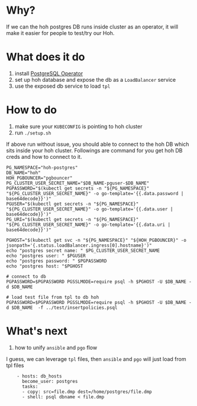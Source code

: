 # Why?
If we can the hoh postgres DB runs inside cluster as an operator, it will make it easier for people to test/try our Hoh.

# What does it do
1. install [PostgreSQL Operator](https://access.crunchydata.com/documentation/postgres-operator/v5/)
2. set up hoh database and expose the db as a `LoadBalancer` service
3. use the exposed db service to load `tpl`

# How to do
1. make sure your `KUBECONFIG` is pointing to hoh cluster
2. run `./setup.sh`

If above run without issue, you should able to connect to the hoh DB which sits inside your hoh cluster. Followings are command for you
get hoh DB creds and how to connect to it.
```
PG_NAMESPACE="hoh-postgres"
DB_NAME="hoh"
HOH_PGBOUNCER="pgbouncer"
PG_CLUSTER_USER_SECRET_NAME="$DB_NAME-pguser-$DB_NAME"
PGPASSWORD="$(kubectl get secrets -n "${PG_NAMESPACE}" "${PG_CLUSTER_USER_SECRET_NAME}" -o go-template='{{.data.password | base64decode}}')"
PGUSER="$(kubectl get secrets -n "${PG_NAMESPACE}" "${PG_CLUSTER_USER_SECRET_NAME}" -o go-template='{{.data.user | base64decode}}')"
PG_URI="$(kubectl get secrets -n "${PG_NAMESPACE}" "${PG_CLUSTER_USER_SECRET_NAME}" -o go-template='{{.data.uri | base64decode}}')"

PGHOST="$(kubectl get svc -n "${PG_NAMESPACE}" "${HOH_PGBOUNCER}" -o jsonpath='{.status.loadBalancer.ingress[0].hostname}')"
echo "postgres secret name: " $PG_CLUSTER_USER_SECRET_NAME
echo "postgres user: " $PGUSER
echo "postgres password: " $PGPASSWORD
echo "postgres host: "$PGHOST

# connect to db
PGPASSWORD=$PGPASSWORD PGSSLMODE=require psql -h $PGHOST -U $DB_NAME -d $DB_NAME

# load test file from tpl to db hoh
PGPASSWORD=$PGPASSWORD PGSSLMODE=require psql -h $PGHOST -U $DB_NAME -d $DB_NAME  -f ../test/insertpolicies.psql
```

# What's next
1. how to unify `ansible` and `pgo` flow

I guess, we can leverage `tpl` files, then `ansible` and `pgo` will just load from tpl files
```
    - hosts: db_hosts
      become_user: postgres
      tasks:
      - copy: src=file.dmp dest=/home/postgres/file.dmp
      - shell: psql dbname < file.dmp

```